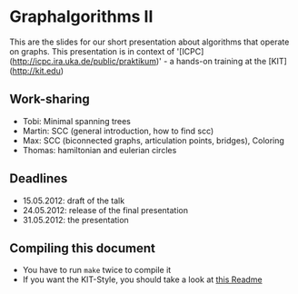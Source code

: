 Graphalgorithms II
==================

This are the slides for our short presentation about algorithms that operate on graphs. This presentation is in context of '[ICPC] (http://icpc.ira.uka.de/public/praktikum)' - a hands-on training at the [KIT] (http://kit.edu)

Work-sharing
----------------------
* Tobi: Minimal spanning trees
* Martin: SCC (general introduction, how to find scc)
* Max: SCC (biconnected graphs, articulation points, bridges), Coloring
* Thomas: hamiltonian and eulerian circles

Deadlines
----------------------
* 15.05.2012: draft of the talk
* 24.05.2012: release of the final presentation
* 31.05.2012: the presentation

Compiling this document
-----------------------
* You have to run `make` twice to compile it
* If you want the KIT-Style, you should take a look at [this Readme](https://github.com/MartinThoma/LaTeX-examples/tree/master/presentations/Tutorenschlung)
